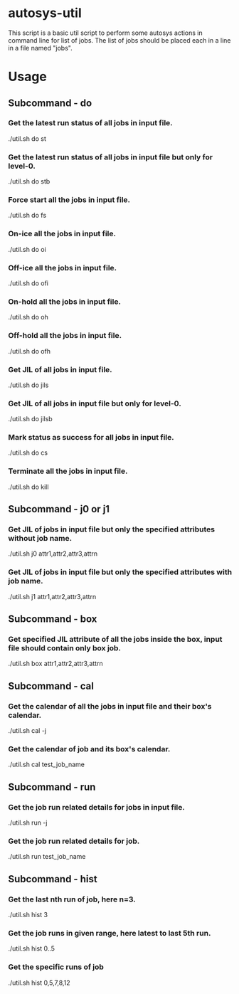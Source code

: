 # autosys-util

This script is a basic util script to perform some autosys actions in command line for list of jobs.
The list of jobs should be placed each in a line in a file named "jobs".

# Usage

## Subcommand - do

### Get the latest run status of all jobs in input file.
./util.sh do st

### Get the latest run status of all jobs in input file but only for level-0.
./util.sh do stb

### Force start all the jobs in input file.
./util.sh do fs

### On-ice all the jobs in input file.
./util.sh do oi

### Off-ice all the jobs in input file.
./util.sh do ofi

### On-hold all the jobs in input file.
./util.sh do oh

### Off-hold all the jobs in input file.
./util.sh do ofh

### Get JIL of all jobs in input file.
./util.sh do jils

### Get JIL of all jobs in input file but only for level-0.
./util.sh do jilsb

### Mark status as success for all jobs in input file.
./util.sh do cs

### Terminate all the jobs in input file.
./util.sh do kill

## Subcommand - j0 or j1

### Get JIL of jobs in input file but only the specified attributes without job name.
./util.sh j0 attr1,attr2,attr3,attrn

### Get JIL of jobs in input file but only the specified attributes with job name.
./util.sh j1 attr1,attr2,attr3,attrn

## Subcommand - box

### Get specified JIL attribute of all the jobs inside the box, input file should contain only box job.
./util.sh box attr1,attr2,attr3,attrn

## Subcommand - cal

### Get the calendar of all the jobs in input file and their box's calendar.
./util.sh cal -j

### Get the calendar of job and its box's calendar.
./util.sh cal test_job_name

## Subcommand - run

### Get the job run related details for jobs in input file.
./util.sh run -j

### Get the job run related details for job.
./util.sh run test_job_name

## Subcommand - hist

### Get the last nth run of job, here n=3.
./util.sh hist 3

### Get the job runs in given range, here latest to last 5th run.
./util.sh hist 0..5

### Get the specific runs of job
./util.sh hist 0,5,7,8,12
